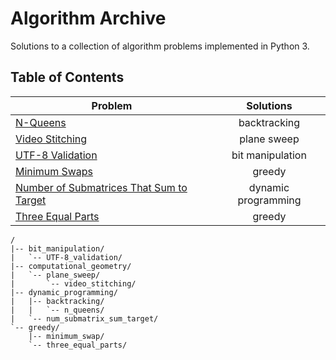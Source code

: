 # Algorithm Archive

Solutions to a collection of algorithm problems implemented in Python 3.

## Table of Contents

| Problem                                          | Solutions           |
| ------------------------------------------------ |:-------------------:|
| [N-Queens][1]                                    | backtracking        |
| [Video Stitching][2]                             | plane sweep         |
| [UTF-8 Validation][3]                            | bit manipulation    |
| [Minimum Swaps][4]                               | greedy              |
| [Number of Submatrices That Sum to Target][5]    | dynamic programming |
| [Three Equal Parts][6]                           | greedy              |
  
```text
/
|-- bit_manipulation/
|   `-- UTF-8_validation/
|-- computational_geometry/
|   `-- plane_sweep/
|       `-- video_stitching/
|-- dynamic_programming/
|   |-- backtracking/
|   |   `-- n_queens/
|   `-- num_submatrix_sum_target/
`-- greedy/
    |-- minimum_swap/
    `-- three_equal_parts/
```

[1]: https://leetcode.com/problems/n-queens/
[2]: https://leetcode.com/problems/video-stitching/
[3]: https://leetcode.com/problems/utf-8-validation/
[4]: https://leetcode.com/problems/minimum-swaps-to-make-strings-equal/
[5]: https://leetcode.com/problems/number-of-submatrices-that-sum-to-target/
[6]: https://leetcode.com/problems/three-equal-parts/

